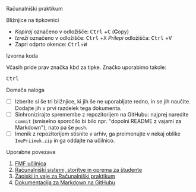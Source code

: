 <!-- glavni naslov -->
Računalniški praktikum
<!-- To je komentar, ki bo na prikazanem Markdown-u skrit. 
     V tem besedilu so v komentarjih napisana navodila za reševanje. -->

<!-- 2. nivojski razdelek -->
Bližnjice na tipkovnici

* *Kopiraj* označeno v odložišče: <kbd>Ctrl</kbd>
+<kbd>C</kbd> (**C**opy)
* *Izreži* označeno v odložišče: <kbd>Ctrl</kbd>
+<kbd>X</kbd>
*Prilepi* odložišča: <kbd>Ctrl</kbd>
+<kbd>V</kbd>
* Zapri odprto okence: <kbd>Ctrl</kbd>+<kbd>W</kbd>

<!-- 2. nivojski razdelek -->
Izvorna koda

Včasih pride prav značka <kbd>kbd</kbd> za tipke. Značko uporabimo takole:

<!-- začetek bloka z izvorno kodo -->
<kbd>Ctrl</kbd>
<!-- konec bloka z izvorno kodo -->

<!-- 2. nivojski razdelek -->
Domača naloga

<!-- Spodnji seznam bo pripravil seznam nalog. Na GitHubu bodo lepo vidna potrditvena polja, 
     VSCode pa bo prikazal samo oglate oklepaje. Ko nalogo opravite, si to lahko zabeležite tako,
     da spremenite [ ] v [x]. -->
- [ ] Izberite si še tri bližnjice, ki jih še ne uporabljate redno, in se jih naučite. 
      Dodajte jih v prvi razdelek tega dokumenta.
- [ ] Sinhronizirajte spremembe z repozitorijem na GitHubu: najprej naredite `commit` (smiselno sporočilo bi bilo npr. "dopolni README z vajami za Markdown"), nato pa še `push`.
- [ ] Imenik z repozitorijem stisnite v arhiv, ga preimenujte v nekaj oblike `ImePriimek.zip` in ga oddajte na učilnico.

<!-- 2. nivojski razdelek -->
Uporabne povezave

1. [FMF učilnica](<!-- https://ucilnica.fmf.uni-lj.si/ -->)
2. [Računalniški sistemi, storitve in oprema za študente](<!-- https://ucilnica.fmf.uni-lj.si/mod/page/view.php?id=51619 -->)
3. [Zapiski in vaje za Računalniški praktikum](<!-- http://katjabercic.github.io/racunalniski-praktikum -->)
4. [Dokumentacija za Markdown na GitHubu](<!-- https://docs.github.com/en/get-started/writing-on-github/getting-started-with-writing-and-formatting-on-github/basic-writing-and-formatting-syntax -->)
